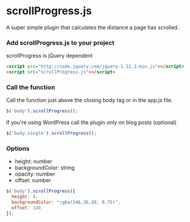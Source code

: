 # scrollProgress.js
A super simple plugin that calculates the distance a page has scrolled.

### Add scrollProgress.js to your project
scrollProgress is jQuery dependent

```html
<script src="http://code.jquery.com/jquery-1.11.3.min.js"></script>
<script src="scrollProgress.js"></script>
```

### Call the function
Call the function just above the closing body tag or in the app.js file.
```javascript
$('body').scrollProgress();
```

If you're using WordPress call the plugin only on blog posts (optional)
```javascript
$('body.single').scrollProgress();
```

### Options
- height: number
- backgroundColor: string
- opacity: number
- offset: number

```javascript
$('body').scrollProgress({
  height: 4,
  backgroundColor: "rgba(246,36,89, 0.75)",
  offset: 140
});
```
